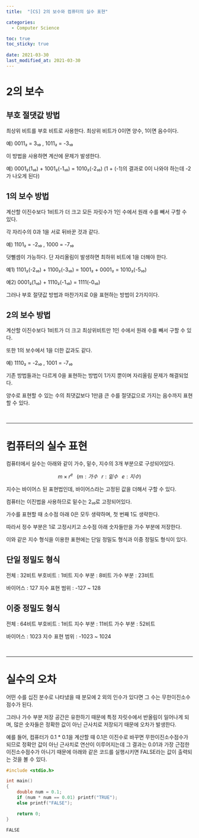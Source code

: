 ```yaml
---
title:  "[CS] 2의 보수와 컴퓨터의 실수 표현"

categories:
  - Computer Science

toc: true
toc_sticky: true
 
date: 2021-03-30
last_modified_at: 2021-03-30
---
```


# **2의 보수**


## **부호 절댓값 방법**

최상위 비트를 부호 비트로 사용한다. 최상위 비트가 0이면 양수, 1이면 음수이다.

예) 0011₂ = 3₁₀ , 1011₂ = -3₁₀

이 방법을 사용하면 계산에 문제가 발생한다.

예) 0001₂(1₁₀) + 1001₂(-1₁₀) = 1010₂(-2₁₀) (1 + (-1)의 결과로 0이 나와야 하는데 -2가 나오게 된다)


## **1의 보수 방법**

계산할 이진수보다 1비트가 더 크고 모든 자릿수가 1인 수에서 원래 수를 빼서 구할 수 있다.

각 자리수의 0과 1을 서로 뒤바꾼 것과 같다.

예) 1101₂ = -2₁₀ , 1000 = -7₁₀

덧뻴셈이 가능하다. 단 자리올림이 발생하면 최하위 비트에 1을 더해야 한다.

예1) 1101₂(-2₁₀) + 1100₂(-3₁₀) = 1001₂ + 0001₂ = 1010₂(-5₁₀)

예2) 0001₂(1₁₀) + 1110₂(-1₁₀) = 1111(-0₁₀)

그러나 부호 절댓값 방법과 마찬가지로 0을 표현하는 방법이 2가지이다.

## **2의 보수 방법**

계산할 이진수보다 1비트가 더 크고 최상위비트만 1인 수에서 원래 수를 빼서 구할 수 있다.

또한 1의 보수에서 1을 더한 값과도 같다.

예) 1110₂ = -2₁₀ , 1001 = -7₁₀

기존 방법들과는 다르게 0을 표현하는 방법이 1가지 뿐이며 자리올림 문제가 해결되었다.

양수로 표현할 수 있는 수의 최댓값보다 1만큼 큰 수를 절댓값으로 가지는 음수까지 표현할 수 있다.

<br>

---

# **컴퓨터의 실수 표현**


컴퓨터에서 실수는 아래와 같이 가수, 밑수, 지수의 3개 부분으로 구성되어있다.

$$
m×r^e⠀( m : 가수⠀r : 밑수⠀e : 지수 )
$$

지수는 바이어스 된 표현법인데, 바이어스라는 고정된 값을 더해서 구할 수 있다.

컴퓨터는 이진법을 사용하므로 밑수는 2₁₀로 고정되어있다.

가수를 표현할 때 소수점 아래 0은 모두 생략하며, 첫 번째 1도 생략한다.

따라서 정수 부분은 1로 고정시키고 소수점 아래 숫자들만을 가수 부분에 저장한다.

이와 같은 지수 형식을 이용한 표현에는 단일 정밀도 형식과 이중 정밀도 형식이 있다.

## **단일 정밀도 형식**

전체 : 32비트
부호비트  : 1비트
지수 부분 : 8비트
가수 부분 : 23비트

바이어스 : 127
지수 표현 범위 : -127 ~ 128

## **이중 정밀도 형식**

전체 : 64비트
부호비트  : 1비트
지수 부분 : 11비트
가수 부분 : 52비트

바이어스 : 1023
지수 표현 범위 : -1023 ~ 1024

<br>

---

# **실수의 오차**

어떤 수를 십진 분수로 나타냈을 때 분모에 2 외의 인수가 있다면 그 수는 무한이진소수점수가 된다.

그러나 가수 부분 저장 공간은 유한하기 때문에 특정 자릿수에서 반올림이 일어나게 되며, 많은 숫자들은 정확한 값이 아닌 근사치로 저장되기 때문에 오차가 발생한다.

예를 들어, 컴퓨터가 0.1 * 0.1을 계산할 때 0.1은 이진수로 바꾸면 무한이진소수점수가 되므로 정확안 값이 아닌 근사치로 연산이 이루어지는데 그 결과는 0.01과 가장 근접한 이진소수점수가 아니기 때문에 아래와 같은 코드를 실행시키면 FALSE라는 값이 출력되는 것을 볼 수 있다.

```c
#include <stdio.h>

int main()
{
    double num = 0.1;
    if (num * num == 0.01) printf("TRUE");
    else printf("FALSE");

    return 0;
}
```

```text
FALSE
```